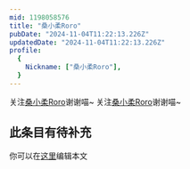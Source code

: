 ```yaml
---
mid: 1198058576
title: "桑小柔Roro"
pubDate: "2024-11-04T11:22:13.226Z"
updatedDate: "2024-11-04T11:22:13.226Z"
profile:
  {
    Nickname: ["桑小柔Roro"],
  }
---
```


关注[桑小柔Roro](https://space.bilibili.com/1198058576)谢谢喵~ 关注[桑小柔Roro](https://space.bilibili.com/1198058576)谢谢喵~

## 此条目有待补充
你可以在[这里](https://github.com/Yuhanawa/VTuber.ICU-Content/edit/master/v/桑小柔Roro/index.md)编辑本文
